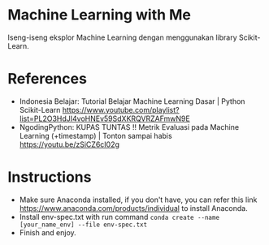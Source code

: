 # Machine Learning with Me

Iseng-iseng eksplor Machine Learning dengan menggunakan library Scikit-Learn.

# References

- Indonesia Belajar: Tutorial Belajar Machine Learning Dasar | Python Scikit-Learn https://www.youtube.com/playlist?list=PL2O3HdJI4voHNEv59SdXKRQVRZAFmwN9E
- NgodingPython: KUPAS TUNTAS !! Metrik Evaluasi pada Machine Learning (+timestamp) | Tonton sampai habis https://youtu.be/zSiCZ6cI02g

# Instructions

- Make sure Anaconda installed, if you don't have, you can refer this link https://www.anaconda.com/products/individual to install Anaconda.
- Install env-spec.txt with run command `conda create --name [your_name_env] --file env-spec.txt`
- Finish and enjoy.
